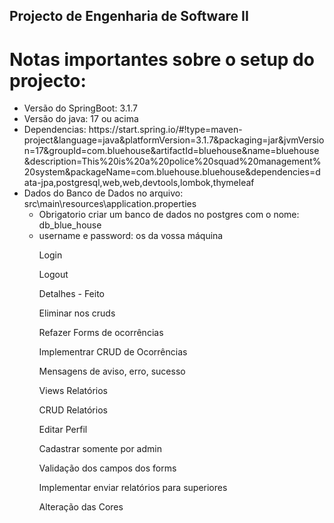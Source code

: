 ## Projecto de Engenharia de Software II

# Notas importantes sobre o setup do projecto:
<ul>
    <li>Versão do SpringBoot: 3.1.7</li>
    <li>Versão do java: 17 ou acima</li>
    <li>
        Dependencias: https://start.spring.io/#!type=maven-project&language=java&platformVersion=3.1.7&packaging=jar&jvmVersion=17&groupId=com.bluehouse&artifactId=bluehouse&name=bluehouse&description=This%20is%20a%20police%20squad%20management%20system&packageName=com.bluehouse.bluehouse&dependencies=data-jpa,postgresql,web,web,devtools,lombok,thymeleaf
    </li>
    <li>
        Dados do Banco de Dados no arquivo: src\main\resources\application.properties
        <ul>
            <li> Obrigatorio criar um banco de dados no postgres com o  nome: db_blue_house</li>
            <li> username e password: os da vossa máquina</li>
        </ul>
    </li>
</ul> 

<ul>
    <ol>Login</ol>
    <ol>Logout</ol>
    <ol>Detalhes - Feito</ol>
    <ol>Eliminar nos cruds</ol>
    <ol>Refazer Forms de ocorrências</ol>
    <ol>Implementrar CRUD de Ocorrências</ol>
    <ol>Mensagens de aviso, erro, sucesso</ol>
    <ol>Views Relatórios</ol>
    <ol>CRUD Relatórios</ol>
    <ol>Editar Perfil</ol>
    <ol>Cadastrar somente por admin</ol>
    <ol>Validação dos campos dos forms</ol>
    <ol>Implementar enviar relatórios para superiores</ol>
    <ol>Alteração das Cores</ol>
</ul>